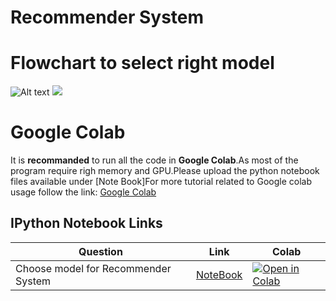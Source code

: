 # Recommender System

# Flowchart to select right model
![Alt text](./recommendations_system.svg)
<img src="./image/recommendations_system.svg">
# Google Colab

 It is **recommanded** to run all the code in **Google Colab**.As most of the program require righ memory and GPU.Please upload the python notebook files available under [Note Book]For more tutorial related to Google colab usage follow the link: [Google Colab](https://colab.research.google.com/)
## IPython Notebook Links
 | Question  | Link  |Colab|
| --- | ----------- | ----------- | 
|Choose model for Recommender System | [NoteBook](https://github.com/csekankan/MTP-Recommender/blob/main/colab/Recommender_system_Model_Selection.ipynb) | [![Open in Colab](https://colab.research.google.com/assets/colab-badge.svg)](https://colab.research.google.com/drive/1UAgkbApjdq3rc1Oya9nu7CzgNjO3Kp_m#scrollTo=MDjIywVNWKNv)|






